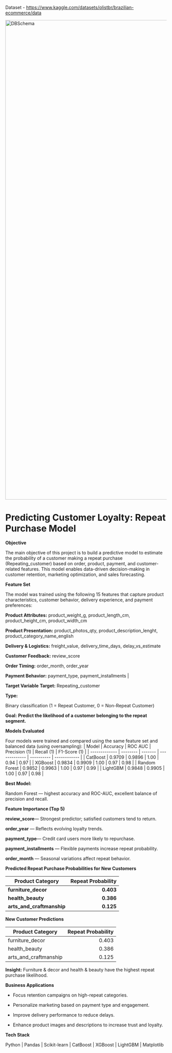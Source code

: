 Dataset - https://www.kaggle.com/datasets/olistbr/brazilian-ecommerce/data

<img width="2486" height="1496" alt="DBSchema" src="https://github.com/user-attachments/assets/6f6b87b4-4351-497c-a7d4-5c33bc4d1cba" />


# **Predicting Customer Loyalty: Repeat Purchase Model**

**Objective**

The main objective of this project is to build a predictive model to estimate the probability of a customer making a repeat purchase (Repeating_customer) based on order, product, payment, and customer-related features.
This model enables data-driven decision-making in customer retention, marketing optimization, and sales forecasting.


**Feature Set**

The model was trained using the following 15 features that capture product characteristics, customer behavior, delivery experience, and payment preferences:

**Product Attributes:** product_weight_g, product_length_cm, product_height_cm, product_width_cm

**Product Presentation:** product_photos_qty, product_description_lenght, product_category_name_english

**Delivery & Logistics:** freight_value, delivery_time_days, delay_vs_estimate

**Customer Feedback:** review_score

**Order Timing:** order_month, order_year

**Payment Behavior:** payment_type, payment_installments                           |



**Target Variable**
**Target:** Repeating_customer



**Type:** 

Binary classification (1 = Repeat Customer, 0 = Non-Repeat Customer)



**Goal:**
**Predict the likelihood of a customer belonging to the repeat segment.**




**Models Evaluated**

Four models were trained and compared using the same feature set and balanced data (using oversampling):
| Model         | Accuracy | ROC AUC | Precision (1) | Recall (1) | F1-Score (1) |
| ------------- | -------- | ------- | ------------- | ---------- | ------------ |
| CatBoost      | 0.9709   | 0.9896  | 1.00          | 0.94       | 0.97         |
| XGBoost       | 0.9834   | 0.9909  | 1.00          | 0.97       | 0.98         |
| Random Forest | 0.9852   | 0.9963  | 1.00          | 0.97       | 0.99         |
| LightGBM      | 0.9848   | 0.9905  | 1.00          | 0.97       | 0.98         |




**Best Model:**

Random Forest — highest accuracy and ROC-AUC, excellent balance of precision and recall.



**Feature Importance (Top 5)**


**review_score**— Strongest predictor; satisfied customers tend to return.

**order_year** — Reflects evolving loyalty trends.

**payment_type**— Credit card users more likely to repurchase.

**payment_installments** — Flexible payments increase repeat probability.

**order_month** — Seasonal variations affect repeat behavior.



**Predicted Repeat Purchase Probabilities for New Customers**


| Product Category          | Repeat Probability |
| ------------------------- | -----------------: |
| **furniture_decor**       |          **0.403** |
| **health_beauty**         |          **0.386** |
| **arts_and_craftmanship** |          **0.125** |



**New Customer Predictions**


| Product Category      | Repeat Probability |
| --------------------- | -----------------: |
| furniture_decor       |              0.403 |
| health_beauty         |              0.386 |
| arts_and_craftmanship |              0.125 |


**Insight:** Furniture & decor and health & beauty have the highest repeat purchase likelihood.


**Business Applications**

- Focus retention campaigns on high-repeat categories.

- Personalize marketing based on payment type and engagement.

- Improve delivery performance to reduce delays.

- Enhance product images and descriptions to increase trust and loyalty.

**Tech Stack**

Python | Pandas | Scikit-learn | CatBoost | XGBoost | LightGBM | Matplotlib
